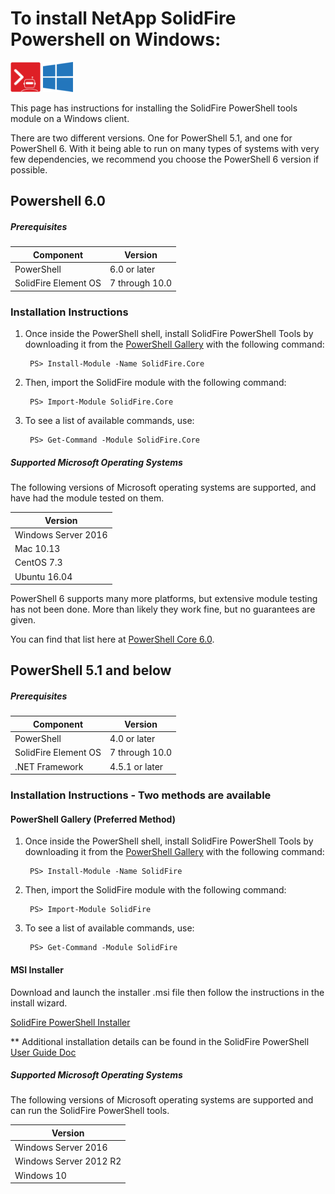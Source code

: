 # To install NetApp SolidFire Powershell on Windows:

![solidfire-powershell-logo](../../Install/product.png)   ![windows-logo](windows10-logo-small.png)

This page has instructions for installing the SolidFire PowerShell tools module on a Windows client. 

There are two different versions. One for PowerShell 5.1, and one for PowerShell 6. With it being able to run on many types of systems with very few dependencies, we recommend you choose the PowerShell 6 version if possible. 

## Powershell 6.0

##### Prerequisites

| Component            | Version          |
|----------------------|------------------|
| PowerShell           | 6.0 or later     |
| SolidFire Element OS | 7 through 10.0   |

### Installation Instructions

1. Once inside the PowerShell shell, install SolidFire PowerShell Tools by downloading it from the [PowerShell Gallery](powershellgallery.com) with the following command:

        PS> Install-Module -Name SolidFire.Core

1. Then, import the SolidFire module with the following command:

        PS> Import-Module SolidFire.Core

1. To see a list of available commands, use:

        PS> Get-Command -Module SolidFire.Core

##### Supported Microsoft Operating Systems

The following versions of Microsoft operating systems are supported, and have had the module tested on them.

| Version                |
|------------------------|
| Windows Server 2016    |
| Mac 10.13              |
| CentOS 7.3             |
| Ubuntu 16.04           |

PowerShell 6 supports many more platforms, but extensive module testing has not been done. More than likely they work fine, but no guarantees are given.

You can find that list here at [PowerShell Core 6.0](https://blogs.msdn.microsoft.com/powershell/2018/01/10/powershell-core-6-0-generally-available-ga-and-supported/).



## PowerShell 5.1 and below

##### Prerequisites

| Component            | Version          |
|----------------------|------------------|
| PowerShell           | 4.0 or later     |
| SolidFire Element OS | 7 through 10.0   |
| .NET Framework       | 4.5.1 or later   |

### Installation Instructions - Two methods are available

#### PowerShell Gallery (Preferred Method)

1. Once inside the PowerShell shell, install SolidFire PowerShell Tools by downloading it from the [PowerShell Gallery](powershellgallery.com) with the following command:

        PS> Install-Module -Name SolidFire

1. Then, import the SolidFire module with the following command:

        PS> Import-Module SolidFire

1. To see a list of available commands, use:

        PS> Get-Command -Module SolidFire


#### MSI Installer

Download and launch the installer .msi file then follow the instructions in the install wizard. 

[SolidFire PowerShell Installer](https://github.com/solidfire/PowerShell/raw/master/Install/SolidFire_PowerShell_1_5_0_119-install.msi) 

** Additional installation details can be found in the SolidFire PowerShell [User Guide Doc](https://github.com/solidfire/PowerShell/blob/master/Install/NetApp_SolidFire_PowerShell_Tools_v1.5_User_Guide.pdf)

##### Supported Microsoft Operating Systems

The following versions of Microsoft operating systems are supported and can run the SolidFire PowerShell tools.

| Version                |
|------------------------|
| Windows Server 2016    |
| Windows Server 2012 R2 |
| Windows 10             |

